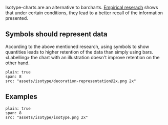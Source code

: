
Isotype-charts are an alternative to barcharts. [Empirical reserach](http://steveharoz.com/research/isotype/) shows that under certain conditions, they lead to a better recall of the information presented.

## Symbols should represent data

According to the above mentioned research, using symbols to show quantities leads to higher retention of the data than simply using bars. «Labelling» the chart with an illustration doesn't improve retention on the other hand.

```image
plain: true
span: 8
src: "assets/isotype/decoration-representation@2x.png 2x"
```

## Examples

```image
plain: true
span: 8
src: "assets/isotype/isotype.png 2x"
```
